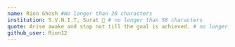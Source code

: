 ```yaml
---
name: Rion Ghosh #No longer than 28 characters
institution: S.V.N.I.T, Surat 🚩 # no longer than 58 characters
quote: Arise awake and stop not till the goal is achieved. # no longer than 100 characters, avoid using quotes(") to guarantee the format remains the same.
github_user: Rion12
---
```

